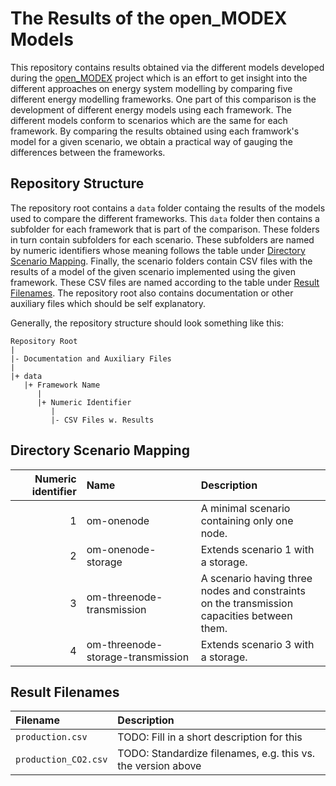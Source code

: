 # The Results of the open_MODEX Models

This repository contains results obtained via the different models
developed during the [open_MODEX][0] project which is an effort to get
insight into the different approaches on energy system modelling by
comparing five different energy modelling frameworks. One part of this
comparison is the development of different energy models using each
framework. The different models conform to scenarios which are the same
for each framework. By comparing the results obtained using each
framwork's model for a given scenario, we obtain a practical way of
gauging the differences between the frameworks.


## Repository Structure

The repository root contains a `data` folder containg the results of the
models used to compare the different frameworks. This `data` folder then
contains a subfolder for each framework that is part of
the comparison. These folders in turn contain subfolders for each
scenario. These subfolders are named by numeric identifiers whose
meaning follows the table under
[Directory Scenario Mapping](#directory-scenario-mapping).
Finally, the scenario folders contain CSV files with the results of a
model of the given scenario implemented using the given framework.
These CSV files are named according to the table under
[Result Filenames](#result-filenames). The repository root also contains
documentation or other auxiliary files which should be self explanatory.

Generally, the repository structure should look something like this:

```
Repository Root
|
|- Documentation and Auxiliary Files
|
|+ data
   |+ Framework Name
      |
      |+ Numeric Identifier
         |
         |- CSV Files w. Results
```


## Directory Scenario Mapping

| Numeric identifier | Name | Description |
| ---: | :--- | :--- |
| 1 | om-onenode                        | A minimal scenario containing only one node. |
| 2 | om-onenode-storage                | Extends scenario 1 with a storage. |
| 3 | om-threenode-transmission         | A scenario having three nodes and constraints <br/> on the transmission capacities between them. |
| 4 | om-threenode-storage-transmission | Extends scenario 3 with a storage. |

## Result Filenames

| Filename | Description |
| :--- | :--- |
| `production.csv` | TODO: Fill in a short description for this |
| `production_CO2.csv` | TODO: Standardize filenames, e.g. this vs. the version above |


[0]: https://reiner-lemoine-institut.de/en/open_modex-2/
